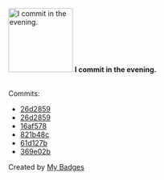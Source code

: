 <img src="https://my-badges.github.io/my-badges/evening-commits.png" alt="I commit in the evening." title="I commit in the evening." width="128">
<strong>I commit in the evening.</strong>
<br><br>

Commits:

- <a href="https://github.com/VandalByte/vorta/commit/26d2859e3371a12f82ba6033ff6dce8311ba94f6">26d2859</a>
- <a href="https://github.com/borgbase/vorta/commit/26d2859e3371a12f82ba6033ff6dce8311ba94f6">26d2859</a>
- <a href="https://github.com/VandalByte/Nautica/commit/16af5786a6f4f82d10493fb1444f8755c5e3a4e2">16af578</a>
- <a href="https://github.com/VandalByte/grub-tweaks/commit/821b48cfd6f81b030aa3bbe5de589a55b5cbaea7">821b48c</a>
- <a href="https://github.com/VandalByte/grub-tweaks/commit/61d127b6a5db6ed9031769fae00b0f71527aeb98">61d127b</a>
- <a href="https://github.com/VandalByte/grub-tweaks/commit/369e02b125c583f2ebdb4e6730fbde63ad20fc3b">369e02b</a>


Created by <a href="https://github.com/my-badges/my-badges">My Badges</a>
